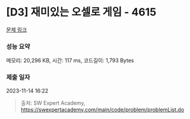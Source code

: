# [D3] 재미있는 오셀로 게임 - 4615 

[문제 링크](https://swexpertacademy.com/main/code/problem/problemDetail.do?contestProbId=AWQmA4uK8ygDFAXj) 

### 성능 요약

메모리: 20,296 KB, 시간: 117 ms, 코드길이: 1,793 Bytes

### 제출 일자

2023-11-14 16:22



> 출처: SW Expert Academy, https://swexpertacademy.com/main/code/problem/problemList.do